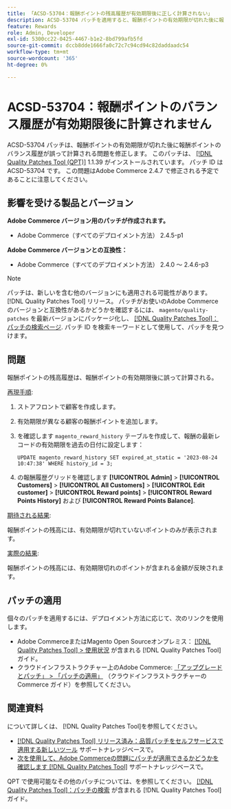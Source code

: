 ```yaml
---
title: 「ACSD-53704：報酬ポイントの残高履歴が有効期限後に正しく計算されない」
description: ACSD-53704 パッチを適用すると、報酬ポイントの有効期限が切れた後に報酬ポイントのバランス履歴が誤って計算されるAdobe Commerceの問題を修正できます。
feature: Rewards
role: Admin, Developer
exl-id: 5300cc22-0425-4467-b1e2-8bd799afb5fd
source-git-commit: dccb8dde1666fa0c72c7c94cd94c82daddaadc54
workflow-type: tm+mt
source-wordcount: '365'
ht-degree: 0%

---
```


# ACSD-53704：報酬ポイントのバランス履歴が有効期限後に計算されません

ACSD-53704 パッチは、報酬ポイントの有効期限が切れた後に報酬ポイントのバランス履歴が誤って計算される問題を修正します。 このパッチは、 [[!DNL Quality Patches Tool (QPT)]](/help/announcements/adobe-commerce-announcements/magento-quality-patches-released-new-tool-to-self-serve-quality-patches.md) 1.1.39 がインストールされています。 パッチ ID は ACSD-53704 です。 この問題はAdobe Commerce 2.4.7 で修正される予定であることに注意してください。

## 影響を受ける製品とバージョン

**Adobe Commerce バージョン用のパッチが作成されます。**

* Adobe Commerce（すべてのデプロイメント方法） 2.4.5-p1

**Adobe Commerce バージョンとの互換性：**

* Adobe Commerce（すべてのデプロイメント方法） 2.4.0 ～ 2.4.6-p3

>[!NOTE]
>
>パッチは、新しいを含む他のバージョンにも適用される可能性があります。 [!DNL Quality Patches Tool] リリース。 パッチがお使いのAdobe Commerceのバージョンと互換性があるかどうかを確認するには、 `magento/quality-patches` を最新バージョンにパッケージ化し、 [[!DNL Quality Patches Tool]：パッチの検索ページ](https://experienceleague.adobe.com/tools/commerce-quality-patches/index.html). パッチ ID を検索キーワードとして使用して、パッチを見つけます。

## 問題

報酬ポイントの残高履歴は、報酬ポイントの有効期限後に誤って計算される。

<u>再現手順</u>:

1. ストアフロントで顧客を作成します。
1. 有効期限が異なる顧客の報酬ポイントを追加します。
1. を確認します `magento_reward_history` テーブルを作成して、報酬の最新レコードの有効期限を過去の日付に設定します：

   ```
   UPDATE magento_reward_history SET expired_at_static = '2023-08-24 10:47:38' WHERE history_id = 3;
   ```

1. の報酬履歴グリッドを確認します **[!UICONTROL Admin]** > **[!UICONTROL Customers]** > **[!UICONTROL All Customers]** > **[!UICONTROL Edit customer]** > **[!UICONTROL Reward points]** > **[!UICONTROL Reward Points History]** および **[!UICONTROL Reward Points Balance]**.

<u>期待される結果</u>:

報酬ポイントの残高には、有効期限が切れていないポイントのみが表示されます。

<u>実際の結果</u>:

報酬ポイントの残高には、有効期限切れのポイントが含まれる金額が反映されます。

## パッチの適用

個々のパッチを適用するには、デプロイメント方法に応じて、次のリンクを使用します。

* Adobe CommerceまたはMagento Open Sourceオンプレミス： [[!DNL Quality Patches Tool] > 使用状況](https://experienceleague.adobe.com/docs/commerce-operations/tools/quality-patches-tool/usage.html) が含まれる [!DNL Quality Patches Tool] ガイド。
* クラウドインフラストラクチャー上のAdobe Commerce: [「アップグレードとパッチ」 > 「パッチの適用」](https://experienceleague.adobe.com/docs/commerce-cloud-service/user-guide/develop/upgrade/apply-patches.html) （クラウドインフラストラクチャーのCommerce ガイド）を参照してください。

## 関連資料

について詳しくは、 [!DNL Quality Patches Tool]を参照してください。

* [[!DNL Quality Patches Tool] リリース済み：品質パッチをセルフサービスで適用する新しいツール](/help/announcements/adobe-commerce-announcements/magento-quality-patches-released-new-tool-to-self-serve-quality-patches.md) サポートナレッジベースで。
* [次を使用して、Adobe Commerceの問題にパッチが適用できるかどうかを確認します [!DNL Quality Patches Tool]](/help/support-tools/patches-available-in-qpt-tool/check-patch-for-magento-issue-with-magento-quality-patches.md) サポートナレッジベースで。

QPT で使用可能なその他のパッチについては、を参照してください。 [[!DNL Quality Patches Tool]：パッチの検索](https://experienceleague.adobe.com/tools/commerce-quality-patches/index.html) が含まれる [!DNL Quality Patches Tool] ガイド。
